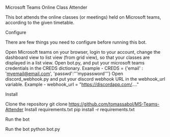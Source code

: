 Microsoft Teams Online Class Attender

This bot attends the online classes (or meetings) held on Microsoft teams, according to the given timetable.

Configure

There are few things you need to configure before running this bot.

Open Microsoft teams on your browser, login to your account, change the dashboard view to list view (from grid view), so that your classes are displayed in a list view.
Open bot.py, and put your microsoft teams credentials in the CREDS dictionary.
Example - CREDS = {'email' : 'myemail@email.com', 'passwd':'''mypassword'''}
Open discord_webhook.py and put your discord webhook URL in the webhook_url variable.
Example - webhook_url = "https://discordapp.com/...."

Install

Clone the repository git clone https://github.com/tomassabol/MS-Teams-Attender
Install requirements.txt pip install -r requirements.txt

Run the bot

Run the bot python bot.py
